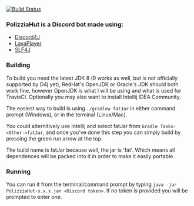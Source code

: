 [![Build Status](https://travis-ci.org/CorruptComputer/PolizziaHut.svg?branch=master)](https://travis-ci.org/CorruptComputer/PolizziaHut)
### PolizziaHut is a Discord bot made using:
* [Discord4J](https://github.com/austinv11/Discord4J)
* [LavaPlayer](https://github.com/sedmelluq/lavaplayer)
* [SLF4J](https://www.slf4j.org/)

### Building
To build you need the latest JDK 8 (9 works as well, but is not officially supported by D4j yet), RedHat's OpenJDK or Oracle's JDK should both work fine, however OpenJDK is what I will be using and what is used for TravisCI. Optionally you may also want to install Intellij IDEA Community.

The easiest way to build is using `./gradlew fatJar` in either command prompt (Windows), or in the terminal (Linux/Mac).

You could alternitively use Intellij and select fatJar from `Gradle Tasks->Other->fatJar`, and once you've done this step you can simply build by pressing the green run arrow at the top.

The build name is fatJar because well, the jar is 'fat'. Which means all dependences will be packed into it in order to make it easily portable.

### Running
You can run it from the terminal/command prompt by typing `java -jar PolizziaHut-x.x.x.jar <Discord token>`. If no token is provided you will be prompted to enter one.